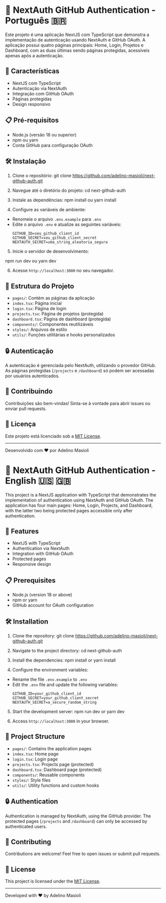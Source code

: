 # 🔐 NextAuth GitHub Authentication - Português 🇧🇷

Este projeto é uma aplicação NextJS com TypeScript que demonstra a implementação de autenticação usando NextAuth e GitHub OAuth. A aplicação possui quatro páginas principais: Home, Login, Projetos e Dashboard, com as duas últimas sendo páginas protegidas, acessíveis apenas após a autenticação.

## 🚀 Características

- NextJS com TypeScript
- Autenticação via NextAuth
- Integração com GitHub OAuth
- Páginas protegidas
- Design responsivo

## 📋 Pré-requisitos

- Node.js (versão 18 ou superior)
- npm ou yarn
- Conta GitHub para configuração OAuth

## 🛠️ Instalação

1. Clone o repositório:
   git clone https://github.com/adelino-masioli/next-github-auth.git

2. Navegue até o diretório do projeto:
   cd next-github-auth

3. Instale as dependências:
   npm install
   ou
   yarn install

4. Configure as variáveis de ambiente:

- Renomeie o arquivo `.env.example` para `.env`
- Edite o arquivo `.env` e atualize as seguintes variáveis:
  ```
  GITHUB_ID=seu_github_client_id
  GITHUB_SECRET=seu_github_client_secret
  NEXTAUTH_SECRET=uma_string_aleatoria_segura
  ```

5. Inicie o servidor de desenvolvimento:

npm run dev
ou
yarn dev

6. Acesse `http://localhost:3000` no seu navegador.

## 📁 Estrutura do Projeto

- `pages/`: Contém as páginas da aplicação
- `index.tsx`: Página inicial
- `login.tsx`: Página de login
- `projects.tsx`: Página de projetos (protegida)
- `dashboard.tsx`: Página de dashboard (protegida)
- `components/`: Componentes reutilizáveis
- `styles/`: Arquivos de estilo
- `utils/`: Funções utilitárias e hooks personalizados

## 🔒 Autenticação

A autenticação é gerenciada pelo NextAuth, utilizando o provedor GitHub. As páginas protegidas (`/projects` e `/dashboard`) só podem ser acessadas por usuários autenticados.

## 🤝 Contribuindo

Contribuições são bem-vindas! Sinta-se à vontade para abrir issues ou enviar pull requests.

## 📄 Licença

Este projeto está licenciado sob a [MIT License](LICENSE).

---

Desenvolvido com ❤️ por Adelino Masioli

####

# 🔐 NextAuth GitHub Authentication - English 🇺🇸 🇬🇧

This project is a NextJS application with TypeScript that demonstrates the implementation of authentication using NextAuth and GitHub OAuth. The application has four main pages: Home, Login, Projects, and Dashboard, with the latter two being protected pages accessible only after authentication.

## 🚀 Features

- NextJS with TypeScript
- Authentication via NextAuth
- Integration with GitHub OAuth
- Protected pages
- Responsive design

## 📋 Prerequisites

- Node.js (version 18 or above)
- npm or yarn
- GitHub account for OAuth configuration

## 🛠️ Installation

1. Clone the repository:
   git clone https://github.com/adelino-masioli/next-github-auth.git

2. Navigate to the project directory:
   cd next-github-auth

3. Install the dependencies:
   npm install
   or
   yarn install

4. Configure the environment variables:

- Rename the file `.env.example` to `.env`
- Edit the `.env` file and update the following variables:
  ```
  GITHUB_ID=your_github_client_id
  GITHUB_SECRET=your_github_client_secret
  NEXTAUTH_SECRET=a_secure_random_string
  ```

5. Start the development server:
   npm run dev
   or
   yarn dev

6. Access `http://localhost:3000` in your browser.

## 📁 Project Structure

- `pages/`: Contains the application pages
- `index.tsx`: Home page
- `login.tsx`: Login page
- `projects.tsx`: Projects page (protected)
- `dashboard.tsx`: Dashboard page (protected)
- `components/`: Reusable components
- `styles/`: Style files
- `utils/`: Utility functions and custom hooks

## 🔒 Authentication

Authentication is managed by NextAuth, using the GitHub provider. The protected pages (`/projects` and `/dashboard`) can only be accessed by authenticated users.

## 🤝 Contributing

Contributions are welcome! Feel free to open issues or submit pull requests.

## 📄 License

This project is licensed under the [MIT License](LICENSE).

---

Developed with ❤️ by Adelino Masioli
